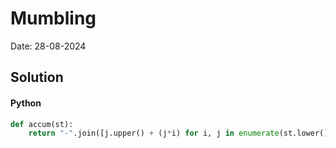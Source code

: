 
# Mumbling

Date: 28-08-2024

## Solution
#### Python
```python
def accum(st):      
    return "-".join([j.upper() + (j*i) for i, j in enumerate(st.lower())])
```
        